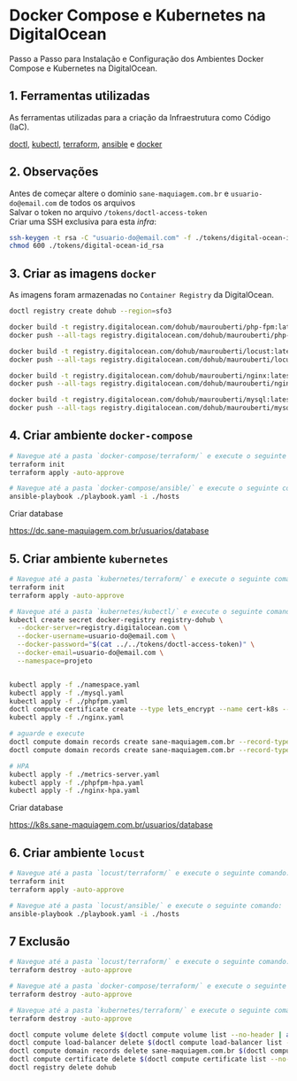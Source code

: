 # Docker Compose e Kubernetes na DigitalOcean

Passo a Passo para Instalação e Configuração dos Ambientes Docker Compose e Kubernetes na DigitalOcean.



## 1. Ferramentas utilizadas

As ferramentas utilizadas para a criação da Infraestrutura como Código (IaC).

[doctl](https://docs.digitalocean.com/reference/doctl/how-to/install/), 
[kubectl](https://kubernetes.io/pt-br/docs/tasks/tools/), 
[terraform](https://www.terraform.io/), 
[ansible](https://docs.ansible.com/) e 
[docker](https://docs.docker.com/engine/install/)



## 2. Observações

Antes de começar altere o dominio `sane-maquiagem.com.br` e `usuario-do@email.com` de todos os arquivos  
Salvar o token no arquivo `/tokens/doctl-access-token`  
Criar uma SSH exclusiva para esta *infra*:

```bash
ssh-keygen -t rsa -C "usuario-do@email.com" -f ./tokens/digital-ocean-id_rsa -N ""
chmod 600 ./tokens/digital-ocean-id_rsa
```



## 3. Criar as imagens `docker`

As imagens foram armazenadas no `Container Registry` da DigitalOcean.

```bash
doctl registry create dohub --region=sfo3

docker build -t registry.digitalocean.com/dohub/maurouberti/php-fpm:latest ./dohub/php-fpm
docker push --all-tags registry.digitalocean.com/dohub/maurouberti/php-fpm

docker build -t registry.digitalocean.com/dohub/maurouberti/locust:latest ./dohub/locust
docker push --all-tags registry.digitalocean.com/dohub/maurouberti/locust

docker build -t registry.digitalocean.com/dohub/maurouberti/nginx:latest ./dohub/nginx
docker push --all-tags registry.digitalocean.com/dohub/maurouberti/nginx

docker build -t registry.digitalocean.com/dohub/maurouberti/mysql:latest ./dohub/mysql
docker push --all-tags registry.digitalocean.com/dohub/maurouberti/mysql
```



## 4. Criar ambiente `docker-compose`

```bash
# Navegue até a pasta `docker-compose/terraform/` e execute o seguinte comando:
terraform init
terraform apply -auto-approve

# Navegue até a pasta `docker-compose/ansible/` e execute o seguinte comando:
ansible-playbook ./playbook.yaml -i ./hosts
```

Criar database

https://dc.sane-maquiagem.com.br/usuarios/database



## 5. Criar ambiente `kubernetes`

```bash
# Navegue até a pasta `kubernetes/terraform/` e execute o seguinte comando:
terraform init
terraform apply -auto-approve

# Navegue até a pasta `kubernetes/kubectl/` e execute o seguinte comando:
kubectl create secret docker-registry registry-dohub \
  --docker-server=registry.digitalocean.com \
  --docker-username=usuario-do@email.com \
  --docker-password="$(cat ../../tokens/doctl-access-token)" \
  --docker-email=usuario-do@email.com \
  --namespace=projeto


kubectl apply -f ./namespace.yaml
kubectl apply -f ./mysql.yaml
kubectl apply -f ./phpfpm.yaml
doctl compute certificate create --type lets_encrypt --name cert-k8s --dns-names k8s.sane-maquiagem.com.br
kubectl apply -f ./nginx.yaml

# aguarde e execute
doctl compute domain records create sane-maquiagem.com.br --record-type A --record-name k8s --record-ttl 1800 --record-data $(kubectl get svc -n projeto | grep nginx-load-balancer | awk '{print $4}' | cut -d ',' -f 1)
doctl compute domain records create sane-maquiagem.com.br --record-type AAAA --record-name k8s --record-ttl 1800 --record-data $(kubectl get svc -n projeto | grep nginx-load-balancer | awk '{print $4}' | cut -d ',' -f 2)

# HPA
kubectl apply -f ./metrics-server.yaml
kubectl apply -f ./phpfpm-hpa.yaml
kubectl apply -f ./nginx-hpa.yaml
```

Criar database

https://k8s.sane-maquiagem.com.br/usuarios/database



## 6. Criar ambiente `locust`

```bash
# Navegue até a pasta `locust/terraform/` e execute o seguinte comando:
terraform init
terraform apply -auto-approve

# Navegue até a pasta `locust/ansible/` e execute o seguinte comando:
ansible-playbook ./playbook.yaml -i ./hosts
```



## 7 Exclusão

```bash
# Navegue até a pasta `locust/terraform/` e execute o seguinte comando:
terraform destroy -auto-approve

# Navegue até a pasta `docker-compose/terraform/` e execute o seguinte comando:
terraform destroy -auto-approve

# Navegue até a pasta `kubernetes/terraform/` e execute o seguinte comando:
terraform destroy -auto-approve

doctl compute volume delete $(doctl compute volume list --no-header | awk '{print $1}') --force
doctl compute load-balancer delete $(doctl compute load-balancer list --no-header | awk '{print $1}') --force
doctl compute domain records delete sane-maquiagem.com.br $(doctl compute domain records list sane-maquiagem.com.br | grep k8s | grep -v www | awk '{print $1}') --force
doctl compute certificate delete $(doctl compute certificate list --no-header | awk '{print $1}') --force
doctl registry delete dohub
```
